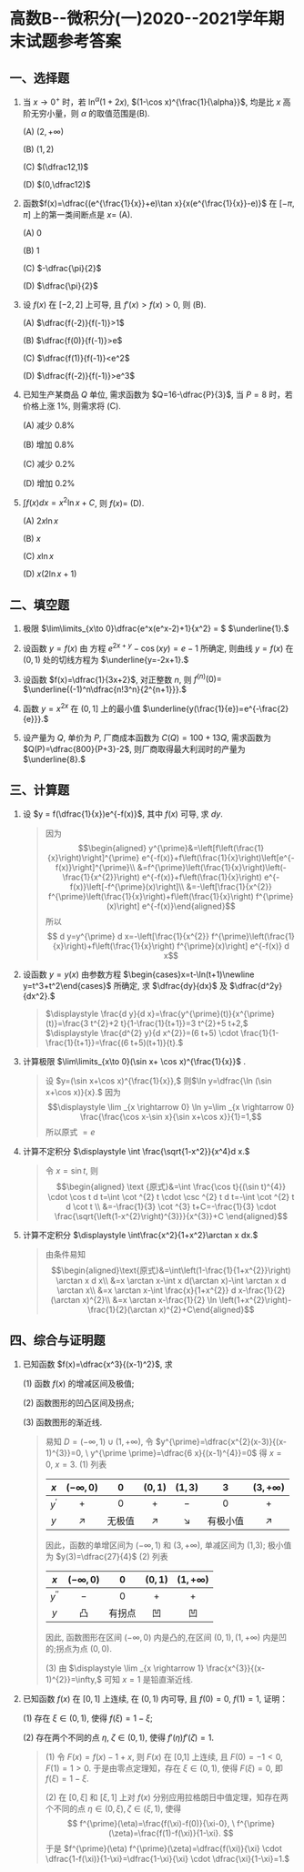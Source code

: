 # 高数B--微积分(一)2020--2021学年期末试题参考答案

## 一、选择题

1. 当 $x\to 0^+$ 时，若 $\ln ^{\alpha }(1+2x)$, $(1-\cos x)^{\frac{1}{\alpha}}$, 均是比 $x$ 高阶无穷小量，则 $\alpha$ 的取值范围是(B).

   (A) $(2,+\infty)$

   (B) $(1,2)$

   (C) $(\dfrac12,1)$

   (D) $(0,\dfrac12)$

   

2. 函数$f(x)=\dfrac{(e^{\frac{1}{x}}+e)\tan x}{x(e^{\frac{1}{x}}-e)}$ 在 $[-\pi,\pi]$ 上的第一类间断点是 $x=$ (A).

   (A) $0$

   (B) $1$

   (C) $-\dfrac{\pi}{2}$

   (D) $\dfrac{\pi}{2}$

   

3. 设 $f(x)$ 在 $[-2,2]$ 上可导, 且 $f'(x)>f(x)>0$, 则 (B).

   (A) $\dfrac{f(-2)}{f(-1)}>1$

   (B) $\dfrac{f(0)}{f(-1)}>e$

   (C) $\dfrac{f(1)}{f(-1)}<e^2$

   (D) $\dfrac{f(-2)}{f(-1)}>e^3$

   

4. 已知生产某商品 $Q$ 单位, 需求函数为 $Q=16-\dfrac{P}{3}$, 当 $P=8$ 时，若价格上涨 $1\%$, 则需求将 (C).

   (A) 减少 $0.8\%$

   (B) 增加 $0.8\%$

   (C) 减少 $0.2\%$

   (D) 增加 $0.2\%$

   

5. $\displaystyle \int f(x) dx = x^2\ln x +C$, 则 $f(x)=$ (D).

   (A) $2x\ln x$

   (B) $x$

   (C) $x\ln x$

   (D) $x(2\ln x +1)$

## 二、填空题

1. 极限 $\lim\limits_{x\to 0}\dfrac{e^x(e^x-2)+1}{x^2} = $ $\underline{1}.$

   

2. 设函数 $y= f(x)$ 由 方程 $e^{2x+y}-\cos(xy)=e-1$ 所确定, 则曲线 $y=f(x)$ 在 $(0,1)$ 处的切线方程为 $\underline{y=-2x+1}.$

   

3. 设函数 $f(x)=\dfrac{1}{3x+2}$, 对正整数 $n$, 则 $f^{(n)}(0)=$ $\underline{(-1)^n\dfrac{n!3^n}{2^{n+1}}}.$

   

4. 函数 $y=x^{2x}$ 在 $(0,1]$ 上的最小值 $\underline{y(\frac{1}{e})=e^{-\frac{2}{e}}}.$

   

5. 设产量为 $Q$, 单价为 $P$, 厂商成本函数为 $C(Q)=100+13Q$, 需求函数为 $Q(P)=\dfrac{800}{P+3}-2$, 则厂商取得最大利润时的产量为 $\underline{8}.$

## 三、计算题

1. 设 $y = f(\dfrac{1}{x})e^{-f(x)}$, 其中 $f(x)$ 可导, 求 $dy.$ 

   > 因为 
   > 		$$\begin{aligned}
   > 		y^{\prime}&=\left[f\left(\frac{1}{x}\right)\right]^{\prime} e^{-f(x)}+f\left(\frac{1}{x}\right)\left[e^{-f(x)}\right]^{\prime}\\
   > 		&=f^{\prime}\left(\frac{1}{x}\right)\left(-\frac{1}{x^{2}}\right) e^{-f(x)}+f\left(\frac{1}{x}\right) e^{-f(x)}\left[-f^{\prime}(x)\right]\\
   > 		&=-\left[\frac{1}{x^{2}} f^{\prime}\left(\frac{1}{x}\right)+f\left(\frac{1}{x}\right) f^{\prime}(x)\right] e^{-f(x)}\end{aligned}$$
   > 所以 
   > 		$$ d y=y^{\prime} d x=-\left[\frac{1}{x^{2}} f^{\prime}\left(\frac{1}{x}\right)+f\left(\frac{1}{x}\right) f^{\prime}(x)\right] e^{-f(x)} d x$$

   

2. 设函数 $y=y(x)$ 由参数方程 $\begin{cases}x=t-\ln(t+1)\newline y=t^3+t^2\end{cases}$ 所确定, 求 $\dfrac{dy}{dx}$ 及 $\dfrac{d^2y}{dx^2}.$ 

   > $\displaystyle \frac{d y}{d x}=\frac{y^{\prime}(t)}{x^{\prime}(t)}=\frac{3 t^{2}+2 t}{1-\frac{1}{t+1}}=3 t^{2}+5 t+2,$
   > $\displaystyle \frac{d^{2} y}{d x^{2}}=(6 t+5) \cdot \frac{1}{1-\frac{1}{t+1}}=\frac{(6 t+5)(t+1)}{t}.$

   

3. 计算极限 $\lim\limits_{x\to 0}(\sin x+ \cos x)^{\frac{1}{x}}$ .

   > 设 $y=(\sin x+\cos x)^{\frac{1}{x}},$ 则$\ln y=\dfrac{\ln (\sin x+\cos x)}{x}.$ 
   > 因为 $$\displaystyle \lim _{x \rightarrow 0} \ln y=\lim _{x \rightarrow 0} \frac{\frac{\cos x-\sin x}{\sin x+\cos x}}{1}=1,$$ 所以原式 $=e$

4. 计算不定积分 $\displaystyle \int \frac{\sqrt{1-x^2}}{x^4}d x.$ 

   > 令 $x=\sin t$, 则
   > $$\begin{aligned} \text {原式}&=\int \frac{\cos t}{(\sin t)^{4}} \cdot \cos t d t=\int \cot ^{2} t \cdot \csc ^{2} t d t=-\int \cot ^{2} t d \cot t \\ &=-\frac{1}{3} \cot ^{3} t+C=-\frac{1}{3} \cdot \frac{\sqrt{\left(1-x^{2}\right)^{3}}}{x^{3}}+C \end{aligned}$$

5. 计算不定积分 $\displaystyle \int\frac{x^2}{1+x^2}\arctan x dx.$ 

   > 由条件易知
   > $$\begin{aligned}\text{原式}&=\int\left(1-\frac{1}{1+x^{2}}\right) \arctan x d x\\
   > &=x \arctan x-\int x d(\arctan x)-\int \arctan x d \arctan x\\
   > &=x \arctan x-\int \frac{x}{1+x^{2}} d x-\frac{1}{2}(\arctan x)^{2}\\
   > &=x \arctan x-\frac{1}{2} \ln \left(1+x^{2}\right)-\frac{1}{2}(\arctan x)^{2}+C\end{aligned}$$

## 四、综合与证明题

1. 已知函数 $f(x)=\dfrac{x^3}{(x-1)^2}$, 求

   (1) 函数 $f(x)$ 的增减区间及极值;

   (2) 函数图形的凹凸区间及拐点;

   (3) 函数图形的渐近线.

   > 易知 $D=(-\infty, 1) \cup(1,+\infty),$ 令 $y^{\prime}=\dfrac{x^{2}(x-3)}{(x-1)^{3}}=0, \ y^{\prime \prime}=\dfrac{6 x}{(x-1)^{4}}=0$ 得 $x=0, \ x=3.$ 
   > (1) 列表 
   >
   > |     $x$      | $(-\infty, 0)$ |  $0$   |  $(0,1)$   |  $(1,3)$   |   $3$    | $(3,+\infty)$ |
   > | :----------: | :------------: | :----: | :--------: | :--------: | :------: | :-----------: |
   > | $y^{\prime}$ |      $+$       |  $0$   |    $+$     |    $-$     |   $0$    |      $+$      |
   > |     $y$      |   $\nearrow$   | 无极值 | $\nearrow$ | $\searrow$ | 有极小值 |  $\nearrow$   |
   >
   > 因此，函数的单增区间为 $(-\infty, 1)$ 和 $(3,+\infty),$ 单减区间为 (1,3)$;$ 极小值为 $y(3)=\dfrac{27}{4}$
   > (2) 列表 
   >
   > |         $x$         | $(-\infty, 0)$ |  $0$   | $(0,1)$ | $(1,+\infty)$ |
   > | :-----------------: | :------------: | :----: | :-----: | :-----------: |
   > | $y^{\prime \prime}$ |      $-$       |  $0$   |   $+$   |      $+$      |
   > |         $y$         |       凸       | 有拐点 |   凹    |      凹       |
   >
   > 因此, 函数图形在区间 $(-\infty, 0)$ 内是凸的,在区间 $(0,1),(1,+\infty)$ 内是凹的;拐点为点 $(0,0).$  
   >
   > (3) 由 $\displaystyle \lim _{x \rightarrow 1} \frac{x^{3}}{(x-1)^{2}}=\infty,$ 可知 $x=1$ 是铅直渐近线.

   

2. 已知函数 $f(x)$ 在 $[0,1]$ 上连续, 在 $(0,1)$ 内可导, 且 $f(0)=0$, $f(1)=1$, 证明：

   (1) 存在 $\xi\in(0,1)$, 使得 $f(\xi)=1-\xi$;

   (2) 存在两个不同的点 $\eta$, $\zeta \in (0,1)$, 使得 $f'(\eta)f'(\zeta)=1.$ 
   
   > (1) 令 $F(x)=f(x)-1+x,$ 则 $F(x)$ 在 [0,1] 上连续, 且 $F(0)=-1<0, F(1)=1>0.$   于是由零点定理知，存在 $\xi \in(0,1),$ 使得 $F(\xi)=0,$ 即 $f(\xi)=1-\xi.$  
   >
   > (2) 在 $[0, \xi]$ 和 $[\xi, 1]$ 上对 $f(x)$ 分别应用拉格朗日中值定理，知存在两个不同的点 $\eta \in(0, \xi), \zeta \in(\xi, 1),$ 使得
   > $$
   > f^{\prime}(\eta)=\frac{f(\xi)-f(0)}{\xi-0}, \ f^{\prime}(\zeta)=\frac{f(1)-f(\xi)}{1-\xi}.
   > $$
   > 于是 $f^{\prime}(\eta) f^{\prime}(\zeta)=\dfrac{f(\xi)}{\xi} \cdot \dfrac{1-f(\xi)}{1-\xi}=\dfrac{1-\xi}{\xi} \cdot \dfrac{\xi}{1-\xi}=1.$ 





